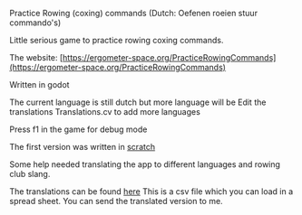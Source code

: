Practice Rowing (coxing) commands
(Dutch: Oefenen roeien stuur commando's)

Little serious game to practice rowing coxing commands. 

The website:
[https://ergometer-space.org/PracticeRowingCommands](https://ergometer-space.org/PracticeRowingCommands)

Written in godot

The current language is still dutch but more language will be Edit the translations Translations.cv to add more languages

Press f1 in the game for debug mode

The first version was written in [scratch](https://scratch.mit.edu/projects/578632637/)

Some help needed translating the app to different languages and rowing club slang.

The translations can be found [here](/translations/Translations.csv) This is a csv file which you can load in a spread sheet. You can send the translated version to me.

